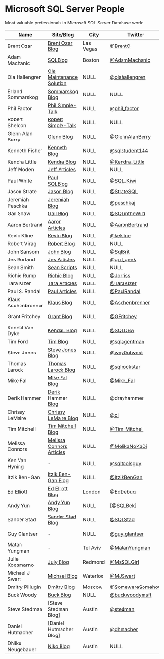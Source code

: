 # Microsoft SQL Server People
Most valuable professionals in Microsoft SQL Server Database world

| Name                | Site/Blog                  | City      | Twitter            | Email                             | MVP | MVP page         |
|---------------------|----------------------------|-----------|--------------------|-----------------------------------|----:|------------------|
| Brent Ozar          | [Brent Ozar Blog]          | Las Vegas | [@BrentO]          | help@brentozar.com                | 7   | [Ozar MVP]       |
| Adam Machanic       | [SQLBlog]                  | Boston    | [@AdamMachanic]    | NULL                              | 12  | [Machanic MVP]   |
| Ola Hallengren      | [Ola Maintenance Solution] | NULL      | [@olahallengren]   | ola@hallengren.com                | 3   | [Hallengren MVP] |
| Erland Sommarskog   | [Sommarskog Blog]          | NULL      | NULL               | esquel@sommarskog.se              | 13  | [Sommarskog MVP] |
| Phil Factor         | [Phil Simple-Talk]         | NULL      | [@phil_factor]     | NULL                              | -   | -                |
| Robert Sheldon      | [Robert Simple-Talk]       | NULL      | NULL               | NULL                              | -   | -                |
| Glenn Alan Berry    | [Glenn Blog]               | NULL      | [@GlennAlanBerry]  | glenn@SQLskills.com               | 9   | [Berry MVP]      |
| Kenneth Fisher      | [Kenneth Blog]             | NULL      | [@sqlstudent144]   | sqlstudent144@gmail.com           | -   | -                |
| Kendra Little       | [Kendra Blog]              | NULL      | [@Kendra_Little]   | NULL                              | 4   | [Little MVP]     |
| Jeff Moden          | [Jeff Articles]            | NULL      | NULL               | NULL                              | 8   | [Moden MVP]      |
| Paul White          | [Paul SQLBlog]             | NULL      | [@SQL_Kiwi]        | NULL                              | 5   | [White MVP]      |
| Jason Strate        | [Jason Blog]               | NULL      | [@StrateSQL]       | NULL                              | 7   | [Strate MVP]     |
| Jeremiah Peschka    | [Jeremiah Blog]            | NULL      | [@peschkaj]        | jeremiah.peschka@gmail.com        | 5   | [Peschka MVP]    |
| Gail Shaw           | [Gail Blog]                | NULL      | [@SQLintheWild]    | NULL                              | 8   | [Shaw MVP]       |
| Aaron Bertrand      | [Aaron Articles]           | NULL      | [@AaronBertrand]   | NULL                              | 19  | [Bertrand MVP]   |
| Kevin Kline         | [Kevin Blog]               | NULL      | [@kekline]         | kevin_e_kline@yahoo.com           | 13  | [Kline MVP]      |
| Robert Virag        | [Robert Blog]              | NULL      | NULL               | NULL                              | -   | -                |
| John Sansom         | [John Blog]                | NULL      | [@SqlBrit]         | NULL                              | -   | -                |
| Jes Borland         | [Jes Articles]             | NULL      | [@grrl_geek]       | NULL                              | 4   | [Borland MVP]    |
| Sean Smith          | [Sean Scripts]             | NULL      | NULL               | NULL                              | -   | -                |
| Richie Rump         | [Richie Blog]              | NULL      | [@Jorriss]         | NULL                              | -   | -                |
| Tara Kizer          | [Tara Articles]            | NULL      | [@TaraKizer]       | NULL                              | 9   | [Kizer MVP]      |
| Paul S. Randal      | [Paul Articles]            | NULL      | [@PaulRandal]      | paul@sqlskills.com                | 8   | [Randal MVP]     |
| Klaus Aschenbrenner | [Klaus Blog]               | NULL      | [@Aschenbrenner]   | klaus.aschenbrenner@sqlpassion.at | -   | -                |
| Grant Fritchey      | [Grant Blog]               | NULL      | [@GFritchey]       | NULL                              | 7   | [Fritchey MVP]   |
| Kendal Van Dyke     | [KendaL Blog]              | NULL      | [@SQLDBA]          | NULL                              | -   | -                |
| Tim Ford            | [Tim Blog]                 | NULL      | [@sqlagentman]     | NULL                              | 7   | [Ford MVP]       |
| Steve Jones         | [Steve Jones Blog]         | NULL      | [@way0utwest]      | NULL                              | 9   | [Jones MVP]      |
| Thomas Larock       | [Thomas Larock Blog]       | NULL      | [@sqlrockstar]     | NULL                              | 7   | [LaRock MVP]     |
| Mike Fal            | [Mike Fal Blog]            | NULL      | [@Mike_Fal]        | NULL                              | -   | -                |
| Derik Hammer        | [Derik Hammer Blog]        | NULL      | [@drayhammer]      | NULL                              | -   | -                |
| Chrissy LeMaire     | [Chrissy LeMaire Blog]     | NULL      | [@cl]              | NULL                              | 1   | [LeMaire MVP]    |
| Tim Mitchell        | [Tim Mitchell Blog]        | NULL      | [@Tim_Mitchell]    | NULL                              | 7   | [Mitchell MVP]   |
| Melissa Connors     | [Melissa Connors Articles] | NULL      | [@MelikaNoKaOi]    | NULL                              | -   | -                |
| Ken Van Hyning      | -                          | NULL      | [@sqltoolsguy]     | NULL                              | -   | -                |
| Itzik Ben-Gan       | [Itzik Ben-Gan Blog]       | NULL      | [@ItzikBenGan]     | NULL                              | 17  | [Ben-Gan MVP]    |
| Ed Elliott          | [Ed Elliott Blog]          | London    | [@EdDebug]         | ed.elliott@outlook.com            | -   | -                |
| Andy Yun            | [Andy Yun Blog]            | NULL      | [@SQLBek]          | NULL                              | -   | -                |
| Sander Stad         | [Sander Stad Blog]         | NULL      | [@SQLStad]         | NULL                              | -   | -                |
| Guy Glantser        | -                          | NULL      | [@guy_glantser]    | NULL                              | 2   | [Glantser MVP]   |
| Matan Yungman       | -                          | Tel Aviv  | [@MatanYungman]    | NULL                              | -   | [Yungman MVP]    |
| Julie Koesmarno     | [July Blog]                | Redmond   | [@MsSQLGirl]       | NULL                              | -   | -                |
| Michael J Swart     | [Michael Blog]             | Waterloo  | [@MJSwart]         | NULL                              | 5   | [Swart MVP]      |
| Dmitry Piliugin     | [Dmitry Blog]              | Moscow    | [@SomewereSomehow] | NULL                              | 3   | [Pilugin MVP]    |
| Buck Woody          | [Buck Blog]                | NULL      | [@buckwoodymsft]   | NULL                              | -   | -                |
| Steve Stedman       | [Steve Stedman Blog]       | Austin    | [@stedman]         | NULL                              | -   | -                |
| Daniel Hutmacher    | [Daniel Hutmacher Blog]    | Austin    | [@dhmacher]        | NULL                              | -   | -                |
| DNiko Neugebauer    | [Niko Blog]                | Austin    | NULL               | NULL                              | -   | -                |

[Brent Ozar Blog]:http://www.brentozar.com/
[SQLBlog]:http://sqlblog.com
[Ola Maintenance Solution]:https://ola.hallengren.com/
[Sommarskog Blog]:http://www.sommarskog.se/
[Phil Simple-Talk]:https://www.simple-talk.com/author/phil-factor/
[Robert Simple-Talk]:https://www.simple-talk.com/author/robert-sheldon/
[Glenn Blog]:https://sqlserverperformance.wordpress.com/
[Kenneth Blog]:http://sqlstudies.com/
[Kendra Blog]:http://www.littlekendra.com/
[Jeff Articles]:http://www.sqlservercentral.com/Authors/Articles/Jeff_Moden/80567/
[Paul SQLBlog]:http://sqlblog.com/blogs/paul_white/
[Jason Blog]:http://www.jasonstrate.com/
[Jeremiah Blog]:http://facility9.com/
[Gail Blog]:http://sqlinthewild.co.za
[Aaron Articles]:http://sqlperformance.com/author/abertrand
[Kevin Blog]:http://kevinekline.com/
[Robert Blog]:http://www.sqlapprentice.net/
[John Blog]:http://www.johnsansom.com/
[Jes Articles]:http://blogs.lessthandot.com/index.php/author/grrlgeek/
[Sean Scripts]:http://www.sqlservercentral.com/Authors/Scripts/Sean_Smith/776614/
[Richie Blog]:http://www.jorriss.net/
[Tara Articles]:https://www.brentozar.com/archive/author/tara/
[Paul Articles]:http://www.sqlskills.com/blogs/paul/
[Klaus Blog]:https://www.sqlpassion.at
[Grant Blog]:http://www.scarydba.com/
[Kendal Blog]:http://www.kendalvandyke.com/
[Tim Blog]:http://thesqlagentman.com/
[Steve Jones Blog]:https://voiceofthedba.wordpress.com/
[Thomas Larock Blog]:http://thomaslarock.com/
[Mike Fal Blog]:http://www.mikefal.net
[Derik Hammer Blog]:http://www.sqlhammer.com/
[Chrissy LeMaire Blog]:https://blog.netnerds.net/author/chrissy/
[Tim Mitchell Blog]:https://www.timmitchell.net
[Melissa Connors Articles]:http://blogs.sqlsentry.com/author/melissaconnors/
[Itzik Ben-Gan Blog]:http://tsql.solidq.com/
[Ed Elliott Blog]:https://the.agilesql.club/Blogs/Ed-Elliott/About
[Andy Yun Blog]:https://sqlbek.wordpress.com
[Sander Stad Blog]:http://www.sqlstad.nl
[July Blog]:http://www.mssqlgirl.com/
[Michael Blog]:http://michaeljswart.com/
[Dmitry Blog]:http://www.queryprocessor.com/
[Buck Blog]:https://thelonedba.wordpress.com/
[Steve Stedman]:http://stevestedman.com
[Daniel Hutmacher]:https://sqlsunday.com
[Niko Blog]:http://www.nikoport.com

[@BrentO]:https://twitter.com/BrentO
[@AdamMachanic]:https://twitter.com/AdamMachanic
[@olahallengren]:https://twitter.com/olahallengren
[@phil_factor]:https://twitter.com/phil_factor
[@GlennAlanBerry]:https://twitter.com/GlennAlanBerry
[@sqlstudent144]:https://twitter.com/sqlstudent144
[@Kendra_Little]:https://twitter.com/Kendra_Little
[@SQL_Kiwi]:https://twitter.com/SQL_Kiwi
[@StrateSQL]:https://twitter.com/StrateSQL
[@peschkaj]:https://twitter.com/peschkaj
[@SQLintheWild]:https://twitter.com/SQLintheWild
[@AaronBertrand]:https://twitter.com/AaronBertrand
[@kekline]:https://twitter.com/kekline
[@SqlBrit]:https://twitter.com/SqlBrit
[@grrl_geek]:https://twitter.com/grrl_geek
[@Jorriss]:https://twitter.com/Jorriss
[@TaraKizer]:https://twitter.com/TaraKizer
[@PaulRandal]:https://twitter.com/PaulRandal
[@Aschenbrenner]:https://twitter.com/Aschenbrenner
[@GFritchey]:https://twitter.com/GFritchey
[@SQLDBA]:https://twitter.com/SQLDBA
[@sqlagentman]:https://twitter.com/sqlagentman
[@way0utwest]:https://twitter.com/way0utwest
[@sqlrockstar]:https://twitter.com/sqlrockstar
[@Mike_Fal]:https://twitter.com/Mike_Fal
[@drayhammer]:https://twitter.com/drayhammer
[@cl]:https://twitter.com/cl
[@Tim_Mitchell]:https://twitter.com/Tim_Mitchell
[@MelikaNoKaOi]:https://twitter.com/MelikaNoKaOi
[@sqltoolsguy]:https://twitter.com/sqltoolsguy
[@ItzikBenGan]:https://twitter.com/ItzikBenGan
[@EdDebug]:https://twitter.com/EdDebug
[@SQLStad]:https://twitter.com/SQLStad
[@guy_glantser]:https://twitter.com/guy_glantser
[@MatanYungman]:https://twitter.com/MatanYungman
[@MsSQLGirl]:https://twitter.com/MsSQLGirl
[@MJSwart]:https://twitter.com/MJSwart
[@SomewereSomehow]:https://twitter.com/SomewereSomehow
[@buckwoodymsft]:https://twitter.com/buckwoodymsft
[@stedman]:https://twitter.com/stedman
[@dhmacher]:https://twitter.com/dhmacher

[Ozar MVP]:https://mvp.microsoft.com/en-us/PublicProfile/4025575?fullName=Brent%20%20Ozar
[Machanic MVP]:https://mvp.microsoft.com/en-us/PublicProfile/10761?fullName=Adam%20%20Machanic
[Hallengren MVP]:https://mvp.microsoft.com/en-us/PublicProfile/5000459?fullName=Ola%20%20Hallengren
[Sommarskog MVP]:https://mvp.microsoft.com/en-us/PublicProfile/5440?fullName=erland%20sommarskog
[Berry MVP]:https://mvp.microsoft.com/en-us/PublicProfile/4000600?fullName=Glenn%20Alan%20Berry
[Little MVP]:https://mvp.microsoft.com/en-us/PublicProfile/4039606?fullName=Kendra%20%20Little
[Moden MVP]:https://mvp.microsoft.com/en-us/PublicProfile/4020758?fullName=jeff%20moden
[White MVP]:https://mvp.microsoft.com/en-us/PublicProfile/4032572?fullName=Paul%20%20White
[Strate MVP]:https://mvp.microsoft.com/en-us/PublicProfile/4025370?fullName=Jason%20%20Strate
[Peschka MVP]:https://mvp.microsoft.com/en-us/PublicProfile/4025617?fullName=Jeremiah%20%20Peschka
[Shaw MVP]:https://mvp.microsoft.com/en-us/PublicProfile/4020752?fullName=gail%20shaw
[Bertrand MVP]:https://mvp.microsoft.com/en-us/PublicProfile/8140?fullName=Aaron%20%20Bertrand
[Kline MVP]:https://mvp.microsoft.com/en-us/PublicProfile/9508?fullName=Kevin%20E%20Kline
[Borland MVP]:https://mvp.microsoft.com/en-us/PublicProfile/4039609?fullName=Jes%20%20Borland
[Kizer MVP]:https://mvp.microsoft.com/en-us/PublicProfile/4000602?fullName=Tara%20Lyn%20Kizer
[Randal MVP]:https://mvp.microsoft.com/en-us/PublicProfile/4015673?fullName=Paul%20S.%20Randal
[Fritchey MVP]:https://mvp.microsoft.com/en-us/PublicProfile/4025126?fullName=Grant%20%20Fritchey
[Ford MVP]:https://mvp.microsoft.com/en-us/PublicProfile/4025585?fullName=Timothy%20%20Ford
[Jones MVP]:https://mvp.microsoft.com/en-us/PublicProfile/4014238?fullName=Steve%20%20Jones
[LaRock MVP]:https://mvp.microsoft.com/en-us/PublicProfile/4025219?fullName=Thomas%20%20LaRock
[LeMaire MVP]:https://mvp.microsoft.com/en-us/PublicProfile/5001321?fullName=Chrissy%20%20LeMaire
[Mitchell MVP]:https://mvp.microsoft.com/en-us/PublicProfile/4027186?fullName=Tim%20%20Mitchell
[Ben-Gan MVP]:https://mvp.microsoft.com/en-us/PublicProfile/6819?fullName=Itzik%20%20Ben-Gan
[Glantser MVP]:https://mvp.microsoft.com/en-us/PublicProfile/5001253?fullName=Guy%20%20Glantser
[Yungman MVP]:https://mvp.microsoft.com/en-us/PublicProfile/5001675?fullName=Matan%20%20Yungman
[Swart MVP]:https://mvp.microsoft.com/en-us/PublicProfile/4038219?fullName=Michael%20J%20Swart
[Pilugin MVP]:https://mvp.microsoft.com/en-us/PublicProfile/5000995?fullName=Dmitry%20%20Pilugin
